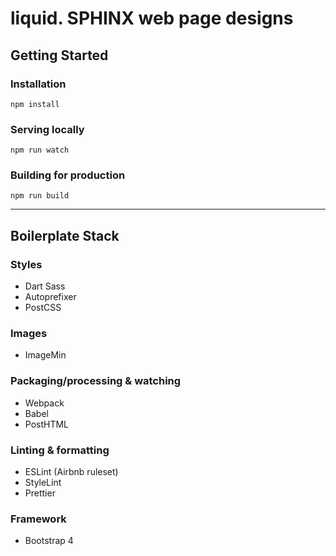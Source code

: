 # liquid. SPHINX web page designs

## Getting Started

### Installation

`npm install`

### Serving locally

`npm run watch`

### Building for production

`npm run build`

---

## Boilerplate Stack

### Styles

- Dart Sass
- Autoprefixer
- PostCSS

### Images

- ImageMin

### Packaging/processing & watching

- Webpack
- Babel
- PostHTML

### Linting & formatting

- ESLint (Airbnb ruleset)
- StyleLint
- Prettier

### Framework

- Bootstrap 4
  